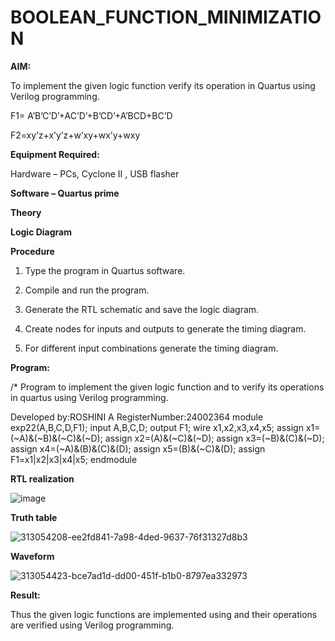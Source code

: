 # BOOLEAN_FUNCTION_MINIMIZATION

**AIM:**

To implement the given logic function verify its operation in Quartus using Verilog programming.

F1= A’B’C’D’+AC’D’+B’CD’+A’BCD+BC’D 

F2=xy’z+x’y’z+w’xy+wx’y+wxy 

**Equipment Required:**

Hardware – PCs, Cyclone II , USB flasher

**Software – Quartus prime**

**Theory**

**Logic Diagram**

**Procedure**

1.	Type the program in Quartus software.

2.	Compile and run the program.

3.	Generate the RTL schematic and save the logic diagram.

4.	Create nodes for inputs and outputs to generate the timing diagram.

5.	For different input combinations generate the timing diagram.


**Program:**

/* Program to implement the given logic function and to verify its operations in quartus using Verilog programming. 

Developed by:ROSHINI A  RegisterNumber:24002364
module exp22(A,B,C,D,F1);
input A,B,C,D;
output F1;
wire x1,x2,x3,x4,x5;
assign x1=(~A)&(~B)&(~C)&(~D);
assign x2=(A)&(~C)&(~D);
assign x3=(~B)&(C)&(~D);
assign x4=(~A)&(B)&(C)&(D);
assign x5=(B)&(~C)&(D);
assign F1=x1|x2|x3|x4|x5;
endmodule


**RTL realization**





![image](https://github.com/user-attachments/assets/a1083994-b94d-4043-a854-00f6d3e611ac)


**Truth table**




![313054208-ee2fd841-7a98-4ded-9637-76f31327d8b3](https://github.com/user-attachments/assets/5bd6ae88-7ee3-4a24-9e86-f9559cccd124)


**Waveform**





![313054423-bce7ad1d-dd00-451f-b1b0-8797ea332973](https://github.com/user-attachments/assets/94d330d2-ce42-4172-9f18-984c6d28693a)



**Result:**

Thus the given logic functions are implemented using and their operations are verified using Verilog programming.


